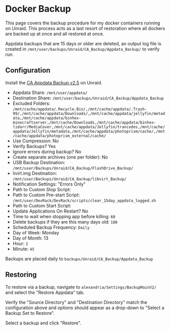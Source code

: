 # Docker Backup

This page covers the backup procedure for my docker containers running on Unraid. This process acts as a last resort of restoration where all dockers are backed up at once and all restored at once.

Appdata backups that are 15 days or older are deleted, an output log file is created in `/mnt/user/backups/Unraid/CA_Backup/Appdata_Backup/` to verify run.

## Configuration

Install the [CA Appdata Backup v2.5](https://forums.unraid.net/topic/132721-plugin-ca-appdata-backup-restore-v25/) on Unraid.

- Appdata Share: `/mnt/user/appdata/`
- Destination Share: `/mnt/user/backups/Unraid/CA_Backup/Appdata_Backup`
- Excluded Folders: `/mnt/cache/appdata/.Recycle.Bin/,/mnt/cache/appdata/.Trash-99/,/mnt/cache/appdata/Downloads/,/mnt/cache/appdata/jellyfin/metadata,/mnt/cache/appdata/binhex-minecraftserver,/mnt/cache/Downloads,/mnt/cache/appdata/binhex-lidarr/MediaCover,/mnt/cache/appdata/Jellyfin/trancodes,/mnt/cache/appdata/Jellyfin/metadata,/mnt/cache/appdata/photoprism/cache/,/mnt/cache/appdata/photoprism_external/cache/`
- Use Compression: No
- Verify Backups? Yes
- Ignore errors during backup? No
- Create separate archives (one per folder): No
- USB Backup Destination: `/mnt/user/Backups/Unraid/CA_Backup/FlashDrive_Backup/`
- livirt.img Destination: `/mnt/user/Backups/Unraid/CA_Backup/libvirt_Backup/`
- Notification Settings: "Errors Only"
- Path to Custom Stop Script:
- Path to Custom Pre-start Script: `/mnt/user/DevRack/DevRack/scripts/clear_15day_appdata_logged.sh`
- Path to Custom Start Script:
- Update Applications On Restart? No
- Time to wait when stopping app before killing: `60`
- Delete backups if they are this many days old: `180`
- Scheduled Backup Frequency: `Daily`
- Day of Week: Monday
- Day of Month: 13
- Hour: `2`
- Minute: `45`

Backups are placed daily to `backups/Unraid/CA_Backup/Appdata_Backup`

## Restoring

To restore via a backup, navigate to `alexandria/Settings/BackupMainV2/` and select the "Restore Appdata" tab.

Verify the "Source Directory" and "Destination Directory" match the configuration above and options should appear as a drop-down to "Select a Backup Set to Restore".

Select a backup and click "Restore".
